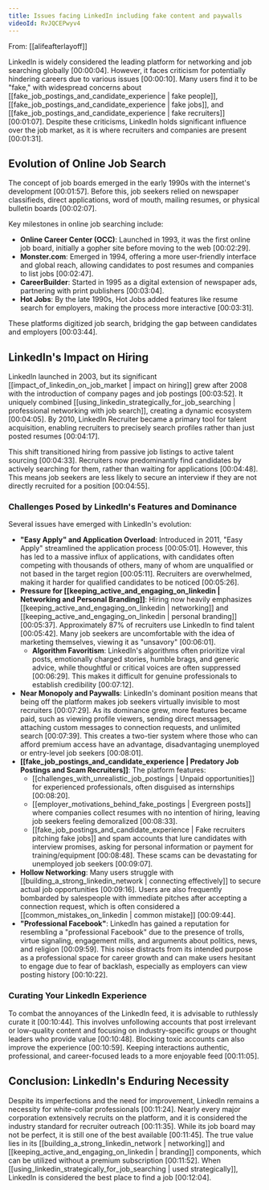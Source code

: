 ```yaml
---
title: Issues facing LinkedIn including fake content and paywalls
videoId: RvJQCEPwyv4
---
```


From: [[alifeafterlayoff]] <br/> 

LinkedIn is widely considered the leading platform for networking and job searching globally <a class="yt-timestamp" data-t="00:00:04">[00:00:04]</a>. However, it faces criticism for potentially hindering careers due to various issues <a class="yt-timestamp" data-t="00:00:10">[00:00:10]</a>. Many users find it to be "fake," with widespread concerns about [[fake_job_postings_and_candidate_experience | fake people]], [[fake_job_postings_and_candidate_experience | fake jobs]], and [[fake_job_postings_and_candidate_experience | fake recruiters]] <a class="yt-timestamp" data-t="00:01:07">[00:01:07]</a>. Despite these criticisms, LinkedIn holds significant influence over the job market, as it is where recruiters and companies are present <a class="yt-timestamp" data-t="00:01:31">[00:01:31]</a>.

## Evolution of Online Job Search

The concept of job boards emerged in the early 1990s with the internet's development <a class="yt-timestamp" data-t="00:01:57">[00:01:57]</a>. Before this, job seekers relied on newspaper classifieds, direct applications, word of mouth, mailing resumes, or physical bulletin boards <a class="yt-timestamp" data-t="00:02:07">[00:02:07]</a>.

Key milestones in online job searching include:
*   **Online Career Center (OCC)**: Launched in 1993, it was the first online job board, initially a gopher site before moving to the web <a class="yt-timestamp" data-t="00:02:29">[00:02:29]</a>.
*   **Monster.com**: Emerged in 1994, offering a more user-friendly interface and global reach, allowing candidates to post resumes and companies to list jobs <a class="yt-timestamp" data-t="00:02:47">[00:02:47]</a>.
*   **CareerBuilder**: Started in 1995 as a digital extension of newspaper ads, partnering with print publishers <a class="yt-timestamp" data-t="00:03:04">[00:03:04]</a>.
*   **Hot Jobs**: By the late 1990s, Hot Jobs added features like resume search for employers, making the process more interactive <a class="yt-timestamp" data-t="00:03:31">[00:03:31]</a>.

These platforms digitized job search, bridging the gap between candidates and employers <a class="yt-timestamp" data-t="00:03:44">[00:03:44]</a>.

## LinkedIn's Impact on Hiring

LinkedIn launched in 2003, but its significant [[impact_of_linkedin_on_job_market | impact on hiring]] grew after 2008 with the introduction of company pages and job postings <a class="yt-timestamp" data-t="00:03:52">[00:03:52]</a>. It uniquely combined [[using_linkedin_strategically_for_job_searching | professional networking with job search]], creating a dynamic ecosystem <a class="yt-timestamp" data-t="00:04:05">[00:04:05]</a>. By 2010, LinkedIn Recruiter became a primary tool for talent acquisition, enabling recruiters to precisely search profiles rather than just posted resumes <a class="yt-timestamp" data-t="00:04:17">[00:04:17]</a>.

This shift transitioned hiring from passive job listings to active talent sourcing <a class="yt-timestamp" data-t="00:04:33">[00:04:33]</a>. Recruiters now predominantly find candidates by actively searching for them, rather than waiting for applications <a class="yt-timestamp" data-t="00:04:48">[00:04:48]</a>. This means job seekers are less likely to secure an interview if they are not directly recruited for a position <a class="yt-timestamp" data-t="00:04:55">[00:04:55]</a>.

### Challenges Posed by LinkedIn's Features and Dominance

Several issues have emerged with LinkedIn's evolution:

*   **"Easy Apply" and Application Overload**: Introduced in 2011, "Easy Apply" streamlined the application process <a class="yt-timestamp" data-t="00:05:01">[00:05:01]</a>. However, this has led to a massive influx of applications, with candidates often competing with thousands of others, many of whom are unqualified or not based in the target region <a class="yt-timestamp" data-t="00:05:11">[00:05:11]</a>. Recruiters are overwhelmed, making it harder for qualified candidates to be noticed <a class="yt-timestamp" data-t="00:05:26">[00:05:26]</a>.
*   **Pressure for [[keeping_active_and_engaging_on_linkedin | Networking and Personal Branding]]**: Hiring now heavily emphasizes [[keeping_active_and_engaging_on_linkedin | networking]] and [[keeping_active_and_engaging_on_linkedin | personal branding]] <a class="yt-timestamp" data-t="00:05:37">[00:05:37]</a>. Approximately 87% of recruiters use LinkedIn to find talent <a class="yt-timestamp" data-t="00:05:42">[00:05:42]</a>. Many job seekers are uncomfortable with the idea of marketing themselves, viewing it as "unsavory" <a class="yt-timestamp" data-t="00:06:01">[00:06:01]</a>.
    *   **Algorithm Favoritism**: LinkedIn's algorithms often prioritize viral posts, emotionally charged stories, humble brags, and generic advice, while thoughtful or critical voices are often suppressed <a class="yt-timestamp" data-t="00:06:29">[00:06:29]</a>. This makes it difficult for genuine professionals to establish credibility <a class="yt-timestamp" data-t="00:07:12">[00:07:12]</a>.
*   **Near Monopoly and Paywalls**: LinkedIn's dominant position means that being off the platform makes job seekers virtually invisible to most recruiters <a class="yt-timestamp" data-t="00:07:29">[00:07:29]</a>. As its dominance grew, more features became paid, such as viewing profile viewers, sending direct messages, attaching custom messages to connection requests, and unlimited search <a class="yt-timestamp" data-t="00:07:39">[00:07:39]</a>. This creates a two-tier system where those who can afford premium access have an advantage, disadvantaging unemployed or entry-level job seekers <a class="yt-timestamp" data-t="00:08:01">[00:08:01]</a>.
*   **[[fake_job_postings_and_candidate_experience | Predatory Job Postings and Scam Recruiters]]**: The platform features:
    *   [[challenges_with_unrealistic_job_postings | Unpaid opportunities]] for experienced professionals, often disguised as internships <a class="yt-timestamp" data-t="00:08:20">[00:08:20]</a>.
    *   [[employer_motivations_behind_fake_postings | Evergreen posts]] where companies collect resumes with no intention of hiring, leaving job seekers feeling demoralized <a class="yt-timestamp" data-t="00:08:33">[00:08:33]</a>.
    *   [[fake_job_postings_and_candidate_experience | Fake recruiters pitching fake jobs]] and spam accounts that lure candidates with interview promises, asking for personal information or payment for training/equipment <a class="yt-timestamp" data-t="00:08:48">[00:08:48]</a>. These scams can be devastating for unemployed job seekers <a class="yt-timestamp" data-t="00:09:07">[00:09:07]</a>.
*   **Hollow Networking**: Many users struggle with [[building_a_strong_linkedin_network | connecting effectively]] to secure actual job opportunities <a class="yt-timestamp" data-t="00:09:16">[00:09:16]</a>. Users are also frequently bombarded by salespeople with immediate pitches after accepting a connection request, which is often considered a [[common_mistakes_on_linkedin | common mistake]] <a class="yt-timestamp" data-t="00:09:44">[00:09:44]</a>.
*   **"Professional Facebook"**: LinkedIn has gained a reputation for resembling a "professional Facebook" due to the presence of trolls, virtue signaling, engagement mills, and arguments about politics, news, and religion <a class="yt-timestamp" data-t="00:09:59">[00:09:59]</a>. This noise distracts from its intended purpose as a professional space for career growth and can make users hesitant to engage due to fear of backlash, especially as employers can view posting history <a class="yt-timestamp" data-t="00:10:22">[00:10:22]</a>.

### Curating Your LinkedIn Experience

To combat the annoyances of the LinkedIn feed, it is advisable to ruthlessly curate it <a class="yt-timestamp" data-t="00:10:44">[00:10:44]</a>. This involves unfollowing accounts that post irrelevant or low-quality content and focusing on industry-specific groups or thought leaders who provide value <a class="yt-timestamp" data-t="00:10:48">[00:10:48]</a>. Blocking toxic accounts can also improve the experience <a class="yt-timestamp" data-t="00:10:59">[00:10:59]</a>. Keeping interactions authentic, professional, and career-focused leads to a more enjoyable feed <a class="yt-timestamp" data-t="00:11:05">[00:11:05]</a>.

## Conclusion: LinkedIn's Enduring Necessity

Despite its imperfections and the need for improvement, LinkedIn remains a necessity for white-collar professionals <a class="yt-timestamp" data-t="00:11:24">[00:11:24]</a>. Nearly every major corporation extensively recruits on the platform, and it is considered the industry standard for recruiter outreach <a class="yt-timestamp" data-t="00:11:35">[00:11:35]</a>. While its job board may not be perfect, it is still one of the best available <a class="yt-timestamp" data-t="00:11:45">[00:11:45]</a>. The true value lies in its [[building_a_strong_linkedin_network | networking]] and [[keeping_active_and_engaging_on_linkedin | branding]] components, which can be utilized without a premium subscription <a class="yt-timestamp" data-t="00:11:52">[00:11:52]</a>. When [[using_linkedin_strategically_for_job_searching | used strategically]], LinkedIn is considered the best place to find a job <a class="yt-timestamp" data-t="00:12:04">[00:12:04]</a>.